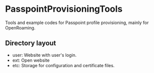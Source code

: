 # PasspointProvisioningTools
Tools and example codes for Passpoint profile provisioning, mainly for OpenRoaming.

## Directory layout
- user: Website with user's login.
- ext: Open website
- etc: Storage for configuration and certificate files.
